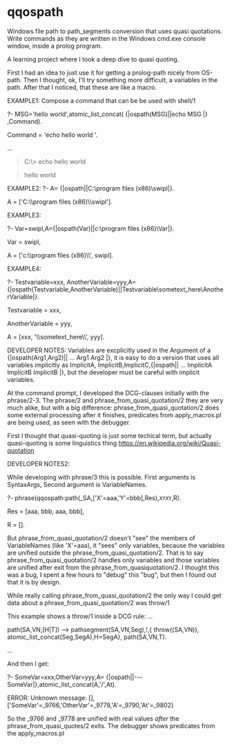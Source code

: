 # qqospath
Windows file path to path_segments  conversion that uses quasi quotations. 
Write commands as they are written in the Windows cmd.exe console window, inside a prolog program.

A learning project where I took a deep dive to quasi quoting. 

First I had an idea to just use it for getting a prolog-path nicely from OS-path. Then I thought, ok, 
I'll try something more difficult, a variables in the path. After that I noticed, that these
are like a macro. 

EXAMPLE1:
Compose a command that can be be used with shell/1


?- MSG='hello world',atomic_list_concat(  {|ospath(MSG)||echo MSG |}   ,Command).


Command = 'echo hello world '.


...
 
>C:\\> echo hello world

>hello world
 
 
 
 
EXAMPLE2:
?- A= {|ospath||C:\program files (x86)\swipl|}.

A = ['C:\\\\program files (x86)\\\\swipl'].


EXAMPLE3:

?- Var=swipl,A={|ospath(Var)||c:\program files (x86)\Var|}.

Var = swipl,

A = ['c:\\\\program files (x86)\\\\', swipl].


EXAMPLE4:

?- Testvariable=xxx, AnotherVariable=yyy,A={|ospath(Testvariable,AnotherVariable)||Testvariable\sometext_here\AnotherVariable|}.

Testvariable = xxx,

AnotherVariable = yyy,

A = [xxx, '\\\\sometext_here\\\\', yyy].

DEVELOPER NOTES:
Variables are excplicitly used in the Argument of a {|ospath(Arg1,Arg2)|| ... Arg1 Arg2  |}, it is easy to do a version that uses 
all variables implicitly as ImplicitA, ImplicitB,ImplicitC,{|ospath|| ... ImplicitA ImplicitB ImplicitB |}, but the developer must be careful with implicit variables. 

At the command prompt, I developed the DCG-clauses initially with the phrase/2-3. The phrase/2 and phrase_from_quasi_quotation/2 they are very much alike, but with a big difference: phrase_from_quasi_quotation/2 does some external processing after it finishes, predicates from apply_macros.pl are being used, as seen with the debugger.

First I thought that quasi-quoting is just some techical term, but actually quasi-quoting is some linguistics thing  https://en.wikipedia.org/wiki/Quasi-quotation

DEVELOPER NOTES2:

While developing with phrase/3 this is possible. First arguments is SyntaxArgs, Second argument is VariableNames.

?- phrase(qqospath:path(_SA,['X'=aaa,'Y'=bbb],Res),`XYXY`,R).

Res = [aaa, bbb, aaa, bbb],

R = [].

But phrase_from_quasi_quotation/2 doesn't "see" the members of VariableNames (like 'X'=aaa), it "sees" only variables, because the variables are unified outside the phrase_from_quasi_quotation/2. That is to say phrase_from_quasi_quotation/2 handles 
only variables and those variables are unified after exit from the phrase_from_quasiquotation/2. I thought this was a bug, I spent a few hours to "debug" this "bug", but then I found out that it is by design.


While really calling phrase_from_quasi_quotation/2 the only way I could get data about a phrase_from_quasi_quotation/2 was throw/1

This example shows a throw/1 inside a DCG rule:
...

path(SA,VN,[H|T]) -->
    pathsegment(SA,VN,Seg),!,{    throw((SA,VN)),          atomic_list_concat(Seg,SegA),H=SegA},
    path(SA,VN,T).
    
...

And then I get:

?- SomeVar=xxx,OtherVar=yyy,A= {|ospath||---SomeVar|},atomic_list_concat(A,'/',At).

ERROR: Unknown message: [],['SomeVar'=_9766,'OtherVar'=_9778,'A'=_9790,'At'=_9802]

So the _9766 and _9778  are unified with real values *after* the phrase_from_quasi_quotes/2 exits. The 
debugger shows predicates from the apply_macros.pl 
